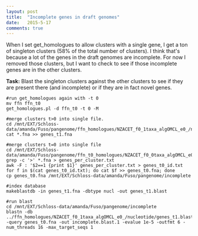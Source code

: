 ```yaml
---
layout: post
title:  "Incomplete genes in draft genomes"
date:   2015-5-17
comments: true
---
```


When I set get_homologues to allow clusters with a single gene, I get a ton of singleton clusters (58% of the total number of clusters). I think that's because a lot of the genes in the draft genomes are incomplete. For now I removed those clusters, but I want to check to see if those incomplete genes are in the other clusters.

**Task:** Blast the singleton clusters against the other clusters to see if they are present there (and incomplete) or if they are in fact novel genes.

~~~~
#run get_homologues again with -t 0
mv ffn ffn_t0
get_homologues.pl -d ffn_t0 -t 0 -M

#merge clusters t>0 into single file. 
cd /mnt/EXT/Schloss-data/amanda/Fuso/pangenome/ffn_homologues/NZACET_f0_1taxa_algOMCL_e0_/nucleotide
cat *.fna >> genes_t1.fna

#merge clusters t=0 into single file
cd /mnt/EXT/Schloss-data/amanda/Fuso/pangenome/ffn_t0_homologues/NZACET_f0_0taxa_algOMCL_e0_
grep -c '>' *.fna > genes_per_cluster.txt
awk -F : '$2==1 {print $1}' genes_per_cluster.txt > genes_t0_id.txt
for f in $(cat genes_t0_id.txt); do cat $f >> genes_t0.fna; done
cp genes_t0.fna /mnt/EXT/Schloss-data/amanda/Fuso/pangenome/incomplete

#index database
makeblastdb -in genes_t1.fna -dbtype nucl -out genes_t1.blast

#run blast
cd /mnt/EXT/Schloss-data/amanda/Fuso/pangenome/incomplete
blastn -db ../ffn_homologues/NZACET_f0_1taxa_algOMCL_e0_/nucleotide/genes_t1.blast -query genes_t0.fna -out incomplete.blast.1 -evalue 1e-5 -outfmt 6 -num_threads 16 -max_target_seqs 1
~~~~